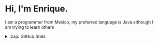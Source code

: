 # Hi, I'm Enrique.

I am a programmer from Mexico, my preferred language is Java although I am trying to learn others

<details>
  <summary>:zap: GitHub Stats</summary>
  
  ## Zyran GitHub Stats

  <a href="https://github.com/ZyranDev">
    <img align="center" src="https://github-readme-stats.anuraghazra1.vercel.app/api?username=ZyranDev&theme=gotham&locale=en" alt="Zyran's github stats"/>
  </a>
<br>

---

## ZyranDev Most used languages

  <a href="https://github.com/ZyranDev">
    <img align="center" src="https://github-readme-stats.vercel.app/api/top-langs/?username=ZyranDev&layout=compact&theme=gotham&locale=en" alt="Zyran's most used      languages"/>
  </a>
</details>
